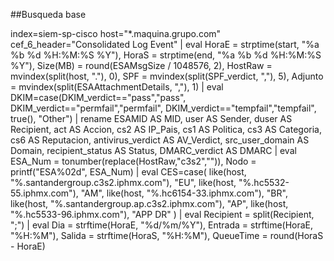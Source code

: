 
##Busqueda base


index=siem-sp-cisco host="*.maquina.grupo.com" cef_6_header="Consolidated Log Event"
| eval HoraE = strptime(start, "%a %b %d %H:%M:%S %Y"), HoraS = strptime(end, "%a %b %d %H:%M:%S %Y"), Size(MB) = round(ESAMsgSize / 1048576, 2), HostRaw = mvindex(split(host, "."), 0), SPF = mvindex(split(SPF_verdict, ","), 5), Adjunto = mvindex(split(ESAAttachmentDetails, ","), 1)
| eval DKIM=case(DKIM_verdict=="pass","pass", DKIM_verdict=="permfail","permfail", DKIM_verdict=="tempfail","tempfail", true(), "Other")
| rename ESAMID AS MID, user AS Sender, duser AS Recipient, act AS Accion, cs2 AS IP_Pais, cs1 AS Politica, cs3 AS Categoria, cs6 AS Reputacion, antivirus_verdict AS AV_Verdict, src_user_domain AS Domain, recipient_status AS Status, DMARC_verdict AS DMARC
| eval ESA_Num = tonumber(replace(HostRaw,"c3s2","")), Nodo = printf("ESA%02d", ESA_Num)
| eval CES=case(
    like(host, "%.santandergroup.c3s2.iphmx.com"), "EU",
    like(host, "%.hc5532-55.iphmx.com"), "AM",
    like(host, "%.hc6154-33.iphmx.com"), "BR",
    like(host, "%.santandergroup.ap.c3s2.iphmx.com"), "AP",
    like(host, "%.hc5533-96.iphmx.com"), "APP DR"
)
| eval Recipient = split(Recipient, ";")
| eval Dia = strftime(HoraE, "%d/%m/%Y"), Entrada = strftime(HoraE, "%H:%M"), Salida = strftime(HoraS, "%H:%M"), QueueTime = round(HoraS - HoraE)
